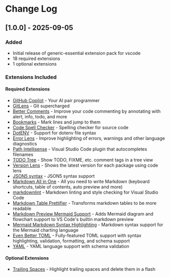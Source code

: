 # Change Log

## [1.0.0] - 2025-09-05

### Added

- Initial release of generic-essential extension pack for vscode
- 18 required extensions
- 1 optional extensions

### Extensions Included

#### Required Extensions

- [GitHub Copilot](https://marketplace.visualstudio.com/items?itemName=github.copilot) - Your AI pair programmer
- [GitLens](https://marketplace.visualstudio.com/items?itemName=eamodio.gitlens) - Git supercharged
- [Better Comments](https://marketplace.visualstudio.com/items?itemName=aaron-bond.better-comments) - Improve your code commenting by annotating with alert, info, todo, and more
- [Bookmarks](https://marketplace.visualstudio.com/items?itemName=alefragnani.bookmarks) - Mark lines and jump to them
- [Code Spell Checker](https://marketplace.visualstudio.com/items?itemName=streetsidesoftware.code-spell-checker) - Spelling checker for source code
- [DotENV](https://marketplace.visualstudio.com/items?itemName=mikestead.dotenv) - Support for dotenv file syntax
- [Error Lens](https://marketplace.visualstudio.com/items?itemName=usernamehw.errorlens) - Improve highlighting of errors, warnings and other language diagnostics
- [Path Intellisense](https://marketplace.visualstudio.com/items?itemName=christian-kohler.path-intellisense) - Visual Studio Code plugin that autocompletes filenames
- [TODO Tree](https://marketplace.visualstudio.com/items?itemName=gruntfuggly.todo-tree) - Show TODO, FIXME, etc. comment tags in a tree view
- [Version Lens](https://marketplace.visualstudio.com/items?itemName=pflannery.vscode-versionlens) - Shows the latest version for each package using code lens
- [JSON5 syntax](https://marketplace.visualstudio.com/items?itemName=mrmlnc.vscode-json5) - JSON5 syntax support
- [Markdown All in One](https://marketplace.visualstudio.com/items?itemName=yzhang.markdown-all-in-one) - All you need to write Markdown (keyboard shortcuts, table of contents, auto preview and more)
- [markdownlint](https://marketplace.visualstudio.com/items?itemName=davidanson.vscode-markdownlint) - Markdown linting and style checking for Visual Studio Code
- [Markdown Table Prettifier](https://marketplace.visualstudio.com/items?itemName=darkriszty.markdown-table-prettify) - Transforms markdown tables to be more readable
- [Markdown Preview Mermaid Support](https://marketplace.visualstudio.com/items?itemName=bierner.markdown-mermai) - Adds Mermaid diagram and flowchart support to VS Code&#x27;s builtin markdown preview
- [Mermaid Markdown Syntax Highlighting](https://marketplace.visualstudio.com/items?itemName=bpruitt-goddard.mermaid-markdown-syntax-highlighting) - Markdown syntax support for the Mermaid charting language
- [Even Better TOML](https://marketplace.visualstudio.com/items?itemName=tamasfe.even-better-toml) - Fully-featured TOML support with syntax highlighting, validation, formatting, and schema support
- [YAML](https://marketplace.visualstudio.com/items?itemName=redhat.vscode-yaml) - YAML language support with schema validation

#### Optional Extensions

- [Trailing Spaces](https://marketplace.visualstudio.com/items?itemName=shardulm94.trailing-spaces) - Highlight trailing spaces and delete them in a flash
